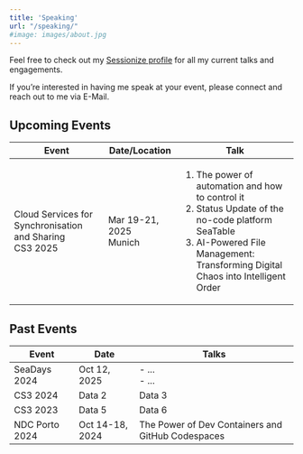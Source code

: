 ```yaml
---
title: 'Speaking'
url: "/speaking/"
#image: images/about.jpg
---
```


Feel free to check out my [Sessionize profile](https://sessionize.com/christoph-dyllick-brenzinger) for all my current talks and engagements.

If you’re interested in having me speak at your event, please connect and reach out to me via E-Mail.

## Upcoming Events

<div class="w800">

| Event | Date/Location | Talk |
|----------|----------|----------|
| Cloud Services for Synchronisation and Sharing<br/>CS3 2025 | Mar 19-21, 2025<br/>Munich | <ol><li>The power of automation and how to control it</li><li>Status Update of the no-code platform SeaTable</li><li>AI-Powered File Management: Transforming Digital Chaos into Intelligent Order</li></ol> |

</div>

## Past Events

| Event | Date | Talks |
|-------|------|-------|
| SeaDays 2024 | Oct 12, 2025 | - ...<br/>- ... | 
| CS3 2024 | Data 2   | Data 3   | 
| CS3 2023   | Data 5   | Data 6   |
| NDC Porto 2024 | Oct 14-18, 2024 | The Power of Dev Containers and GitHub Codespaces |